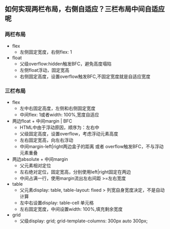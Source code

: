 ## 如何实现两栏布局，右侧自适应？三栏布局中间自适应呢
### 两栏布局
- flex
  - 左侧固定宽度，右侧flex: 1
- float
  - 父级overflow:hidden触发BFC，避免高度塌陷
  - 左侧float浮动，固定宽高
  - 右侧固定高度，设置overflow触发BFC,不固定宽度就是自适应宽度

### 三栏布局
- flex
  - 左中右固定高度，左侧和右侧固定宽度
  - 中间flex: 1或者width: 100%,宽度自适应
- 两边float + 中间margin | BFC
  - HTML中由于浮动原因，顺序为：左右中
  - 父级固定高度，设置overflow，考虑浮动元素高度
  - 左右固定宽高，向左右浮动
  - 中间margin-left|right两边盒子的距离 或者 overflow触发BFC，不与浮动元素重叠
- 两边absolute + 中间margin
  - 父元素相对定位
  - 左右绝对定位，固定宽高，分别使用left|right固定在两边
  - 中间占满一行，使用margin流出左右间距 >=左右宽度
- table
  - 父元素display: table, table-layout: fixed > 列宽自身宽度决定，不是自动计算
  - 左中右设置display: table-cell 单元格
  - 左右固定宽度，中间设置width: 100%,填充剩余宽度
- grid
  - 父级display: grid; grid-template-columns: 300px auto 300px;